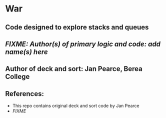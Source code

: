 # War
## Code designed to explore stacks and queues

## *FIXME: Author(s) of primary logic and code: add name(s) here*
## Author of deck and sort: Jan Pearce, Berea College


## References:
- This repo contains original deck and sort code by Jan Pearce
- *FIXME*